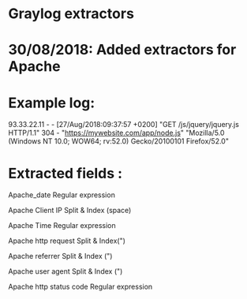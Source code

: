 # Graylog extractors

# 30/08/2018: Added extractors for Apache

# Example log:

93.33.22.11 - - [27/Aug/2018:09:37:57 +0200] "GET /js/jquery/jquery.js HTTP/1.1" 304 - "https://mywebsite.com/app/node.js" "Mozilla/5.0 (Windows NT 10.0; WOW64; rv:52.0) Gecko/20100101 Firefox/52.0"

# Extracted fields :

Apache_date Regular expression

Apache Client IP Split & Index (space)

Apache Time Regular expression

Apache http request Split & Index(")

Apache referrer Split & Index (")

Apache user agent Split & Index (")

Apache http status code Regular expression
